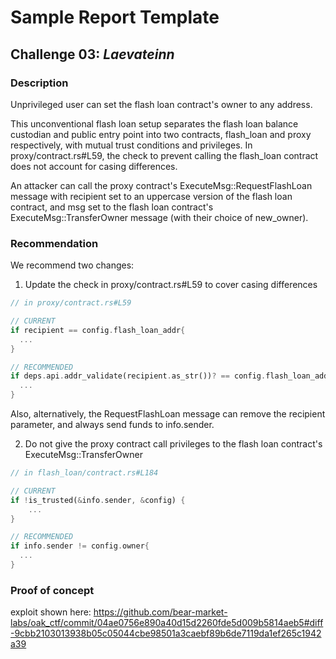 # Sample Report Template

## Challenge 03: *Laevateinn*

### Description

Unprivileged user can set the flash loan contract's owner to any address.

This unconventional flash loan setup separates the flash loan balance custodian and public entry point into two contracts, flash_loan and proxy respectively, with mutual trust conditions and privileges. In proxy/contract.rs#L59, the check to prevent calling the flash_loan contract does not account for casing differences.

An attacker can call the proxy contract's ExecuteMsg::RequestFlashLoan message with recipient set to an uppercase version of the flash loan contract, and msg set to the flash loan contract's ExecuteMsg::TransferOwner message (with their choice of new_owner). 
  
### Recommendation

We recommend two changes:

1. Update the check in proxy/contract.rs#L59 to cover casing differences

```rust
// in proxy/contract.rs#L59

// CURRENT
if recipient == config.flash_loan_addr{
  ...
}

// RECOMMENDED
if deps.api.addr_validate(recipient.as_str())? == config.flash_loan_addr {
  ...
}
```

Also, alternatively, the RequestFlashLoan message can remove the recipient parameter, and always send funds to info.sender.

2. Do not give the proxy contract call privileges to the flash loan contract's ExecuteMsg::TransferOwner

```rust
// in flash_loan/contract.rs#L184

// CURRENT
if !is_trusted(&info.sender, &config) { 
    ...
}

// RECOMMENDED
if info.sender != config.owner{
  ...
}

```

### Proof of concept

exploit shown here: https://github.com/bear-market-labs/oak_ctf/commit/04ae0756e890a40d15d2260fde5d009b5814aeb5#diff-9cbb2103013938b05c05044cbe98501a3caebf89b6de7119da1ef265c1942a39

```rust

```
